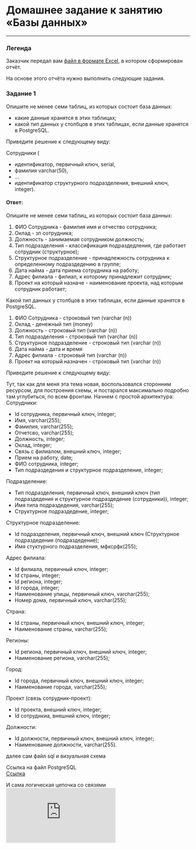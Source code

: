 # Домашнее задание к занятию «Базы данных»

---
### Легенда

Заказчик передал вам [файл в формате Excel](https://github.com/netology-code/sdb-homeworks/blob/main/resources/hw-12-1.xlsx), в котором сформирован отчёт. 

На основе этого отчёта нужно выполнить следующие задания.

### Задание 1

Опишите не менее семи таблиц, из которых состоит база данных:

- какие данные хранятся в этих таблицах;
- какой тип данных у столбцов в этих таблицах, если данные хранятся в PostgreSQL.

Приведите решение к следующему виду:

Сотрудники (

- идентификатор, первичный ключ, serial,
- фамилия varchar(50),
- ...
- идентификатор структурного подразделения, внешний ключ, integer).

#### Ответ: 
Опишите не менее семи таблиц, из которых состоит база данных:  
1. ФИО Сотрудника - фамилия имя и отчество сотрудника;
2. Оклад - зп сотрудника;
3. Должность - занимаемая сотрудником должность;
4. Тип подразделения - классификация подраздедления, где работает сотрудник (структурное);
5. Структурное подразделение - принадлежность сотрудника к определенному подраздедению в группе;
6. Дата найма - дата приема сотрудника на работу;
7. Адрес филиала - филиал, к которому принадлежит сотрудник;
8. Проект на который назначе - наименование проекта, над которым сотрудник работает;

Какой тип данных у столбцов в этих таблицах, если данные хранятся в PostgreSQL.

1. ФИО Сотрудника - строковый тип (varchar (n))
2. Оклад - денежный тип (money)
3. Должность - строковый тип (varchar (n))
4. Тип подразделения - строковый тип (varchar (n))
5. Структурное подразделение - строковый тип (varchar (n))
6. Дата найма - дата и время
7. Адрес филиала - строковый тип (varchar (n))
8. Проект на который назначен - строковый тип (varchar (n))
   
Приведите решение к следующему виду:    

Тут, так как для меня эта тема новая, воспользовался сторонним ресурсом, для построения схемы, и постарался максимально подробно там углубиться, по всем фронтам. 
Начнем с простой архитектура:   
Сотрудники:  
   - Id сотрудника, первичный ключ, integer;  
   - Имя, varchar(255);  
   - Фамилия, varchar(255);  
   - Отчетсво, varchar(255);  
   - Должность, integer;  
   - Оклад, integer;  
   - Связь с филиалом, внешний ключ, integer;
   - Прием на работу, date;  
   - ФИО сотрудника, integer;  
   - Тип подраздедения и структурное подразделение, integer;  
     
Подразделение:      
   - Тип подразделения, первичный ключ, внешний ключ (тип подраздедения и структурное подраздедение (сотрудники)), integer;     
   - Имя типа подраздедения, varchar(255);  
   - Структурное подраздедение, integer;  
  
Структурное подразделение:  
   - Id подразделения, первичный ключ, внешний ключ (Структурное подраздедение (подраздедение);  
   - Имя стуктурного подразделения, мфксрфк(255);  
  
Адрес филиала:  
   - Id филиала, первичный ключ, integer;  
   - Id страны, integer;  
   - Id региона, integer;  
   - Id города, integer;
   - Наименование улицы, первичный ключ, varchar(255);
   - Номер дома, первичный ключ, varchar(255);


Страна:
   - Id страны, первичный ключ, внешний ключ, integer;
   - Наименование страны, varchar(255);

Регионы:
   - Id региона, первичный ключ, внешний ключ, integer;
   - Наименование региона, varchar(255);

Город: 
   - Id города, первичный ключ, внешний ключ, integer;
   - Наименование города, varchar(255);
  
Проект (связь сотрудник-проект):   
   - Id проекта, внешний ключ, integer;  
   - Id сотруднкиа, внешний ключ, integer;  

Должности:
   - Id должности, первичный ключ, внешний ключ, integer;
   - Наименование должности, varchar(255).

далее сам файл sql и визуальная схема

Ссылка на файл PostgreSQL  
[Ссылка](https://github.com/Karhq/12.1_hw_BD/blob/main/СхемаБДv3.png)  

И сама логическая цепочка со связями  
![Картинка](https://github.com/Karhq/12.1_hw_BD/blob/main/PSQL.sql)  
